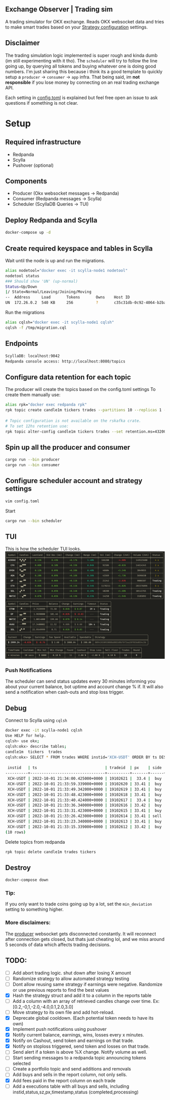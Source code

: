 ## Exchange Observer | Trading sim

A trading simulator for OKX exchange. Reads OKX websocket data and tries to make smart trades based on your [Strategy configuration](config.toml) settings.

## Disclaimer

The trading simulation logic implemented is super rough and kinda dumb (im still experimenting with it tho).
The `scheduler` will try to follow the line going up, by querying all tokens and buying whatever one is doing good numbers.
I'm just sharing this because i think its a good template to quickly setup a `producer` -> `consumer` -> `app` infra.
That being said, im **not responsible** if you lose money by connecting on an real trading exchange API.

Each setting in [config.toml](config.toml) is explained but feel free open an issue to ask questions if something is not clear.

# Setup

## Required infrastructure

- Redpanda
- Scylla
- Pushover (optional)

## Components

- Producer (Okx websocket messages -> Redpanda)
- Consumer (Redpanda messages -> Scylla)
- Scheduler (ScyllaDB Queries -> TUI)

## Deploy Redpanda and Scylla

```bash
docker-compose up -d
```

## Create required keyspace and tables in Scylla

Wait until the node is up and run the migrations.

```bash
alias nodetool="docker exec -it scylla-node1 nodetool"
nodetool status
### Should show 'UN' (up-normal)
Status=Up/Down
|/ State=Normal/Leaving/Joining/Moving
--  Address     Load       Tokens       Owns    Host ID                               Rack
UN  172.26.0.2  540 KB     256          ?       c35c31db-0c92-4064-b2ba-2da43fa6e1a0  Rack1
```

Run the migrations

```bash
alias cqlsh="docker exec -it scylla-node1 cqlsh"
cqlsh -f /tmp/migration.cql
```

## Endpoints

```bash
ScyllaDB: localhost:9042
Redpanda console access: http://localhost:8080/topics
```

## Configure data retention for each topic

The producer will create the topics based on the config.toml settings
To create them manually use:

```bash
alias rpk="docker exec redpanda rpk"
rpk topic create candle1m tickers trades --partitions 10 --replicas 1 -c cleanup.policy=compact

# Topic configuration is not available on the rskafka crate.
# To set 12hs retention use:
rpk topic alter-config candle1m tickers trades --set retention.ms=43200000 --brokers localhost
```

## Spin up all the producer and consumer

```bash
cargo run --bin producer
cargo run --bin consumer
```

## Configure scheduler account and strategy settings

```bash
vim config.toml
```

Start

```bash
cargo run --bin scheduler
```

## TUI

This is how the scheduler TUI looks.
![exchange-observer ui](./static/ui.png)

### Push Notifications

The scheduler can send status updates every 30 minutes informing you about your current balance, bot uptime and account change % if.
It will also send a notification when cash-outs and stop loss trigger.

## Debug

Connect to Scylla using `cqlsh`

```bash
docker exec -it scylla-node1 cqlsh
Use HELP for help.
cqlsh> use okx;
cqlsh:okx> describe tables;
candle1m  tickers  trades
cqlsh:okx> SELECT * FROM trades WHERE instid='XCH-USDT' ORDER BY ts DESC LIMIT 10;

 instid   | ts                              | tradeid  | px    | side | sz
----------+---------------------------------+----------+-------+------+----------
 XCH-USDT | 2022-10-01 21:34:00.425000+0000 | 19102621 |  33.4 |  buy | 0.040482
 XCH-USDT | 2022-10-01 21:33:59.339000+0000 | 19102620 | 33.41 |  buy | 0.132378
 XCH-USDT | 2022-10-01 21:33:49.342000+0000 | 19102619 | 33.41 |  buy | 0.103742
 XCH-USDT | 2022-10-01 21:33:48.423000+0000 | 19102618 | 33.41 |  buy | 0.088245
 XCH-USDT | 2022-10-01 21:33:40.424000+0000 | 19102617 |  33.4 |  buy | 0.103606
 XCH-USDT | 2022-10-01 21:33:36.340000+0000 | 19102616 | 33.42 |  buy | 0.086683
 XCH-USDT | 2022-10-01 21:33:31.423000+0000 | 19102615 | 33.41 |  buy | 0.066893
 XCH-USDT | 2022-10-01 21:33:26.423000+0000 | 19102614 | 33.41 | sell | 0.102778
 XCH-USDT | 2022-10-01 21:33:23.340000+0000 | 19102613 | 33.41 |  buy | 0.043765
 XCH-USDT | 2022-10-01 21:33:15.339000+0000 | 19102612 | 33.42 |  buy | 0.071039
(10 rows)
```

Delete topics from redpanda

```bash
rpk topic delete candle1m trades tickers
```

## Destroy

```bash
docker-compose down
```

### Tip:

If you only want to trade coins going up by a lot, set the `min_deviation` setting to something higher.

### More disclaimers:

The [producer](./producer) websocket gets disconnected constantly.
It will reconnect after connection gets closed, but thats just cheating lol, and we miss around 5 seconds of data which affects trading decisions.

## TODO:

- [ ] Add abort trading logic. shut down after losing X amount
- [ ] Randomize strategy to allow automated strategy testing
- [ ] Dont allow reusing same strategy if earnings were negative. Randomize or use previous reports to find the best values
- [x] Hash the strategy struct and add it to a column in the reports table
- [ ] Add a column with an array of retrieved candles change over time. Ex: [0.2,-0,1,-2.0,-4.0,0.1,2.0,3.0]
- [ ] Move strategy to its own file and add hot-reload.
- [x] Deprecate global cooldown. (Each potential token needs to have its own)
- [x] Implement push notifications using pushover
- [x] Notify current balance, earnings, wins, losses every x minutes.
- [x] Notify on Cashout, send token and earnings on that trade.
- [x] Notify on stoploss triggered, send token and losses on that trade.
- [ ] Send alert if a token is above %X change. Notify volume as well.
- [ ] Start sending messages to a redpanda topic announcing tokens selected
- [ ] Create a portfolio topic and send additions and removals
- [ ] Add buys and sells in the report column, not only sells.
- [x] Add fees paid in the report column on each trade
- [ ] Add a executions table with all buys and sells, including instid,status,sz,px,timestamp,status (completed,processing)
